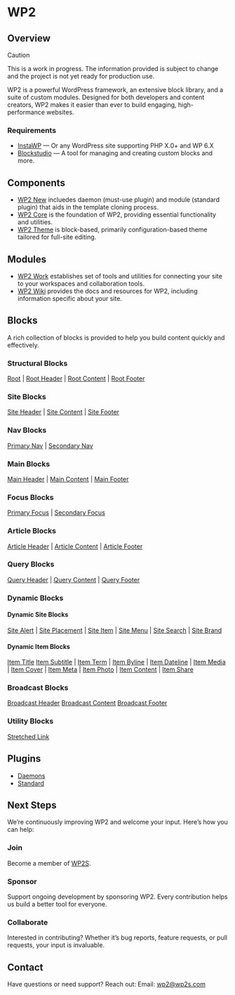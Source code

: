 # WP2

## Overview

> [!CAUTION]
> This is a work in progress. The information provided is subject to change and the project is not yet ready for production use.

WP2 is a powerful WordPress framework, an extensive block library, and a suite of custom modules. Designed for both developers and content creators, WP2 makes it easier than ever to build engaging, high-performance websites.

### Requirements

- [InstaWP](https://app.instawp.io/register?ref=39TUWaLAzX) — Or any WordPress site supporting PHP X.0+ and WP 6.X
- [Blockstudio](https://www.blockstudio.dev) — A tool for managing and creating custom blocks and more.

## Components

- [WP2 New](./wp-content/plugins/wp2-new/README.md) incluedes daemon (must-use plugin) and module (standard plugin) that aids in the template cloning process.
- [WP2 Core](./wp-content/plugins/wp2/README.md) is the foundation of WP2, providing essential functionality and utilities.
- [WP2 Theme](./wp-content/themes/wp2/README.md) is block-based, primarily configuration-based theme tailored for full-site editing.

## Modules

- [WP2 Work](./wp-content/plugins/wp2-work/README.m) establishes set of tools and utilities for connecting your site to your workspaces and collaboration tools.
- [WP2 Wiki](./wp-content/plugins/wp2-wiki/README.m) provides the docs and resources for WP2, including information specific about your site.

## Blocks

A rich collection of blocks is provided to help you build content quickly and effectively.

### Structural Blocks
[Root](./wp-content/plugins/wp2/src/Blocks/Namespaces/wp2/Root/README.md) | [Root Header](./wp-content/plugins/wp2/src/Blocks/Namespaces/wp2/RootHeader/README.md) | [Root Content](./wp-content/plugins/wp2/src/Blocks/Namespaces/wp2/RootContent/README.md) | [Root Footer](./wp-content/plugins/wp2/src/Blocks/Namespaces/wp2/RootFooter/README.md)

### Site Blocks
 [Site Header](./wp-content/plugins/wp2/src/Blocks/Namespaces/wp2/SiteHeader/README.md) | [Site Content](./wp-content/plugins/wp2/src/Blocks/Namespaces/wp2/SiteContent/README.md) | [Site Footer](./wp-content/plugins/wp2/src/Blocks/Namespaces/wp2/SiteFooter/README.md)

### Nav Blocks
[Primary Nav](./wp-content/plugins/wp2/src/Blocks/Namespaces/wp2/NavPrimary/README.md) | [Secondary Nav](./wp-content/plugins/wp2/src/Blocks/Namespaces/wp2/NavSecondary/README.md)

### Main Blocks
[Main Header](./wp-content/plugins/wp2/src/Blocks/Namespaces/wp2/MainHeader/README.md) | [Main Content](./wp-content/plugins/wp2/src/Blocks/Namespaces/wp2/MainContent/README.md) | [Main Footer](./wp-content/plugins/wp2/src/Blocks/Namespaces/wp2/MainFooter/README.md)

### Focus Blocks
[Primary Focus](./wp-content/plugins/wp2/src/Blocks/Namespaces/wp2/PrimaryFocus/README.md) | [Secondary Focus](./wp-content/plugins/wp2/src/Blocks/Namespaces/wp2/SecondaryFocus/README.md)

### Article Blocks
[Article Header](./wp-content/plugins/wp2/src/Blocks/Namespaces/wp2/ArticleHeader/README.md) | [Article Content](./wp-content/plugins/wp2/src/Blocks/Namespaces/wp2/ArticleContent/README.md) | [Article Footer](./wp-content/plugins/wp2/src/Blocks/Namespaces/wp2/ArticleFooter/README.md)

### Query Blocks
[Query Header](./wp-content/plugins/wp2/src/Blocks/Namespaces/wp2/QueryHeader/README.md) | [Query Content](./wp-content/plugins/wp2/src/Blocks/Namespaces/wp2/QueryContent/README.md) | [Query Footer](./wp-content/plugins/wp2/src/Blocks/Namespaces/wp2/QueryFooter/README.md)

### Dynamic Blocks

#### Dynamic Site Blocks
[Site Alert](./wp-content/plugins/wp2/src/Blocks/Namespaces/wp2/SiteAlert/README.md) | [Site Placement](./wp-content/plugins/wp2/src/Blocks/Namespaces/wp2/SitePlacement/README.md) | [Site Item](./wp-content/plugins/wp2/src/Blocks/Namespaces/wp2/SiteItem/README.md) | [Site Menu](./wp-content/plugins/wp2/src/Blocks/Namespaces/wp2/SiteMenu/README.md) | [Site Search](./wp-content/plugins/wp2/src/Blocks/Namespaces/wp2/SiteSearch/README.md) | [Site Brand](./wp-content/plugins/wp2/src/Blocks/Namespaces/wp2/SiteBrand/README.md)

#### Dynamic Item Blocks
[Item Title](./wp-content/plugins/wp2/src/Blocks/Namespaces/wp2/ItemTitle/README.md) [Item Subtitle](./wp-content/plugins/wp2/src/Blocks/Namespaces/wp2/ItemSubtitle/README.md) | [Item Term](./wp-content/plugins/wp2/src/Blocks/Namespaces/wp2/ItemTerm/README.md) | [Item Byline](./wp-content/plugins/wp2/src/Blocks/Namespaces/wp2/ItemByline/README.md) | [Item Dateline](./wp-content/plugins/wp2/src/Blocks/Namespaces/wp2/ItemDateline/README.md) | [Item Media](./wp-content/plugins/wp2/src/Blocks/Namespaces/wp2/ItemMedia/README.md) | [Item Cover](./wp-content/plugins/wp2/src/Blocks/Namespaces/wp2/ItemCover/README.md) | [Item Meta](./wp-content/plugins/wp2/src/Blocks/Namespaces/wp2/ItemMeta/README.md) | [Item Photo](./wp-content/plugins/wp2/src/Blocks/Namespaces/wp2/ItemPhoto/README.md) | [Item Content](./wp-content/plugins/wp2/src/Blocks/Namespaces/wp2/ItemContent/README.md) | [Item Share](./wp-content/plugins/wp2/src/Blocks/Namespaces/wp2/ItemShare/README.md)

### Broadcast Blocks
[Broadcast Header](./wp-content/plugins/wp2/src/Blocks/Namespaces/wp2/BroadcastHeader/README.md) [Broadcast Content](./wp-content/plugins/wp2/src/Blocks/Namespaces/wp2/BroadcastContent/README.md) [Broadcast Footer](./wp-content/plugins/wp2/src/Blocks/Namespaces/wp2/BroadcastFooter/README.md)

### Utility Blocks
[Stretched Link](./wp-content/plugins/wp2/src/Blocks/Namespaces/wp2/StretchedLink/README.md)

## Plugins
- [Daemons](./wp-content/mu-plugins/README.md)
- [Standard](./wp-content/plugins/README.md)

## Next Steps

We’re continuously improving WP2 and welcome your input. Here’s how you can help:

### Join

Become a member of [WP2S](https://www.wp2s.com/join/).

### Sponsor

Support ongoing development by sponsoring WP2. Every contribution helps us build a better tool for everyone.

### Collaborate

Interested in contributing? Whether it’s bug reports, feature requests, or pull requests, your input is invaluable.

## Contact

Have questions or need support? Reach out:
Email: [wp2@wp2s.com](mailto:hello+wp2@wp2s.com)
